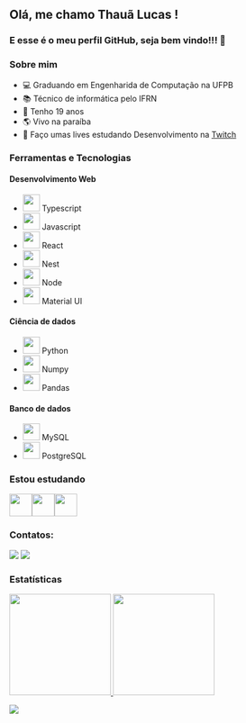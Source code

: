 ## Olá, me chamo Thauã Lucas ! 
### E esse é o meu perfil GitHub, seja bem vindo!!! 👋


### Sobre mim
- ‍💻 Graduando em Engenharida de Computação na UFPB
- 📚 Técnico de informática pelo IFRN
- 🍰 Tenho 19 anos
- 🌎 Vivo na paraíba
- 🔴 Faço umas lives estudando Desenvolvimento na [Twitch](https://www.twitch.tv/tataunoel)

### Ferramentas e Tecnologias

#### Desenvolvimento Web

- <img src="https://cdn.jsdelivr.net/gh/devicons/devicon/icons/typescript/typescript-plain.svg" width="30" height="30"/> Typescript
- <img src="https://cdn.jsdelivr.net/gh/devicons/devicon/icons/javascript/javascript-original.svg" width="30" height="30"/> Javascript
- <img src="https://cdn.jsdelivr.net/gh/devicons/devicon/icons/react/react-original.svg" width="30" height="30"/> React
- <img src="https://cdn.jsdelivr.net/gh/devicons/devicon/icons/nestjs/nestjs-plain.svg" width="30" height="30"/> Nest
- <img src="https://cdn.jsdelivr.net/gh/devicons/devicon/icons/nodejs/nodejs-original.svg" width="30" height="30"/> Node
- <img src="https://cdn.jsdelivr.net/gh/devicons/devicon/icons/materialui/materialui-original.svg" width="30" height="30"/> Material UI

#### Ciência de dados

- <img src="https://cdn.jsdelivr.net/gh/devicons/devicon/icons/python/python-original.svg" width="30" height="30"/> Python
- <img src="https://cdn.jsdelivr.net/gh/devicons/devicon/icons/numpy/numpy-original.svg" width="30" height="30"/> Numpy
- <img src="https://cdn.jsdelivr.net/gh/devicons/devicon/icons/pandas/pandas-original.svg" width="30" height="30"/> Pandas

#### Banco de dados

- <img src="https://cdn.jsdelivr.net/gh/devicons/devicon/icons/mysql/mysql-original.svg" width="30" height="30"/> MySQL
- <img src="https://cdn.jsdelivr.net/gh/devicons/devicon/icons/postgresql/postgresql-plain.svg" width="30" height="30"/> PostgreSQL
          

### Estou estudando
<img src="https://cdn.jsdelivr.net/gh/devicons/devicon/icons/c/c-original.svg" width="40" height="40"/><img src="https://cdn.jsdelivr.net/gh/devicons/devicon/icons/docker/docker-original.svg" width="40" height="40"/><img src="https://cdn.jsdelivr.net/gh/devicons/devicon/icons/arduino/arduino-original.svg" width="40" height="40"/>

### Contatos:

<div>
<a href = "mailto:thauanlucascpl@gmail.com"><img src="https://img.shields.io/badge/Gmail-D14836?style=for-the-badge&logo=gmail&logoColor=white" target="_blank"></a>
<a href="https://www.linkedin.com/in/thaua-lucas/?locale=pt_BR" target="_blank"><img src="https://img.shields.io/badge/-LinkedIn-%230077B5?style=for-the-badge&logo=linkedin&logoColor=white" target="_blank"></a>   
</div>


### Estatísticas

<div>
<a href="https://github.com/tahaluh">
<img height="180em" src="https://github-readme-stats.vercel.app/api/top-langs/?username=tahaluh&layout=compact&langs_count=7&theme=dracula"/>
<img height="180em" src="https://github-readme-stats.vercel.app/api?username=tahaluh&show_icons=true&theme=dracula&include_all_commits=true&count_private=true"/>
</div>          
          

![](https://visitor-badge.glitch.me/badge?page_id=tahaluh&left_color=gray&right_color=blueviolet&left_text=Visitantes)
